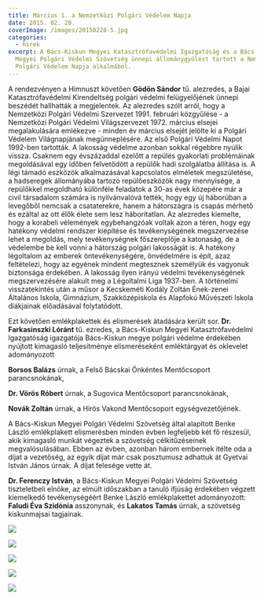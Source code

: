 ```yaml
---
title: Március 1. a Nemzetközi Polgári Védelem Napja
date: 2015. 02. 28.
coverImage: /images/20150228-5.jpg
categories:
  - hirek
excerpt: A Bács-Kiskun Megyei Katasztrófavédelmi Igazgatóság és a Bács-Kiskun
  Megyei Polgári Védelmi Szövetség ünnepi állománygyűlést tartott a Nemzetközi
  Polgári Védelem Napja alkalmából.
---
```

A rendezvényen a Himnuszt követően **Gödön Sándor** tű. alezredes, a Bajai Katasztrófavédelmi Kirendeltség polgári védelmi felügyelőjének ünnepi beszédét hallhatták a megjelentek. Az alezredes szólt arról, hogy a Nemzetközi Polgári Védelmi Szervezet 1991. februári közgyűlése - a Nemzetközi Polgári Védelmi Világszervezet 1972. március elsejei megalakulására emlékezve - minden év március elsejét jelölte ki a Polgári Védelem Világnapjának megünneplésére. Az első Polgári Védelmi Napot 1992-ben tartották. A lakosság védelme azonban sokkal régebbre nyúlik vissza. Csaknem egy évszázaddal ezelőtt a repülés gyakorlati problémáinak megoldásával egy időben felvetődött a repülők hadi szolgálatba állítása is. A légi támadó eszközök alkalmazásával kapcsolatos elméletek megszületése, a hadseregek állományába tartozó repülőeszközök nagy mennyisége, a repülőkkel megoldható különféle feladatok a 30-as évek közepére már a civil társadalom számára is nyilvánvalóvá tették, hogy egy új háborúban a levegőből nemcsak a csataterekre, hanem a hátországra is csapás mérhető és ezáltal az ott élők élete sem lesz háborítatlan. Az alezredes kiemelte, hogy a korabeli vélemények egybehangzóak voltak azon a téren, hogy egy hatékony védelmi rendszer kiépítése és tevékenységének megszervezése lehet a megoldás, mely tevékenységnek főszereplője a katonaság, de a védelembe be kell vonni a hátország polgári lakosságát is. A hatékony légoltalom az emberek öntevékenységére, önvédelmére is épít, azaz feltételezi, hogy az egyének mindent megtesznek személyük és vagyonuk biztonsága érdekében. A lakosság ilyen irányú védelmi tevékenységének megszervezésére alakult meg a Légoltalmi Liga 1937-ben. A történelmi visszatekintés után a műsor a Kecskeméti Kodály Zoltán Ének-zenei Általános Iskola, Gimnázium, Szakközépiskola és Alapfokú Művészeti Iskola diákjainak előadásával folytatódott.

Ezt követően emlékplakettek és elismerések átadására került sor. **Dr. Farkasinszki Lóránt** tű. ezredes, a Bács-Kiskun Megyei Katasztrófavédelmi Igazgatóság igazgatója Bács-Kiskun megye polgári védelme érdekében nyújtott kimagasló teljesítménye elismeréseként emléktárgyat és oklevelet adományozott

**Borsos Balázs** úrnak, a Felső Bácskai Önkéntes Mentőcsoport parancsnokának,

**Dr. Vörös Róbert** úrnak, a Sugovica Mentőcsoport parancsnokának,

**Novák Zoltán** úrnak, a Hírös Vakond Mentőcsoport egységvezetőjének.

A Bács-Kiskun Megyei Polgári Védelmi Szövetség által alapított Benke László emlékplakett elismerésben minden évben legfeljebb két fő részesül, akik kimagasló munkát végeztek a szövetség célkitűzéseinek megvalósulásában. Ebben az évben, azonban három embernek ítélte oda a díjat a vezetőség, az egyik díjat már csak posztumusz adhattuk át Gyetvai István János úrnak. A díjat felesége vette át. 

**Dr. Ferenczy István**, a Bács-Kiskun Megyei Polgári Védelmi Szövetség tiszteletbeli elnöke, az elmúlt időszakban a tanuló ifjúság érdekében végzett kiemelkedő tevékenységéért Benke László emlékplakettet adományozott:  **Faludi Éva Szidónia** asszonynak, és **Lakatos Tamás** úrnak, a szövetség kiskunmajsai tagjainak.

![](/images/20150228-1.jpg)

![](/images/20150228-2.jpg)

![](/images/20150228-3.jpg)

![](/images/20150228-4.jpg)

![](/images/20150228-5.jpg)

